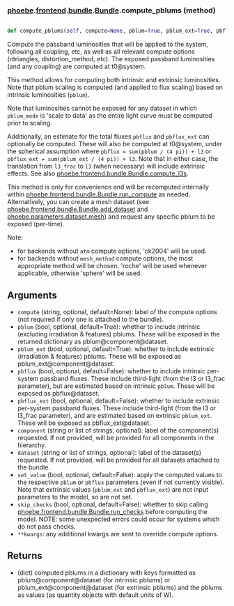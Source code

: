 ### [phoebe](phoebe.md).[frontend](phoebe.frontend.md).[bundle](phoebe.frontend.bundle.md).[Bundle](phoebe.frontend.bundle.Bundle.md).compute_pblums (method)


```py

def compute_pblums(self, compute=None, pblum=True, pblum_ext=True, pbflux=False, pbflux_ext=False, set_value=False, **kwargs)

```



Compute the passband luminosities that will be applied to the system,
following all coupling, etc, as well as all relevant compute options
(ntriangles, distortion_method, etc).  The exposed passband luminosities
(and any coupling) are computed at t0@system.

This method allows for computing both intrinsic and extrinsic luminosities.
Note that pblum scaling is computed (and applied to flux scaling) based
on intrinsic luminosities (`pblum`).

Note that luminosities cannot be exposed for any dataset in which
`pblum_mode` is 'scale to data' as the entire light curve must be
computed prior to scaling.

Additionally, an estimate for the total fluxes `pbflux` and `pbflux_ext`
can optionally be computed.  These will also be computed at t0@system,
under the spherical assumption where `pbflux = sum(pblum / (4 pi)) + l3`
or `pbflux_ext = sum(pblum_ext / (4 pi)) + l3`.  Note that in either case,
the translation from `l3_frac` to `l3` (when necessary) will include
extrinsic effects.  See also [phoebe.frontend.bundle.Bundle.compute_l3s](phoebe.frontend.bundle.Bundle.compute_l3s.md).

This method is only for convenience and will be recomputed internally
within [phoebe.frontend.bundle.Bundle.run_compute](phoebe.frontend.bundle.Bundle.run_compute.md) as needed.
Alternatively, you can create a mesh dataset
(see [phoebe.frontend.bundle.Bundle.add_dataset](phoebe.frontend.bundle.Bundle.add_dataset.md)
and [phoebe.parameters.dataset.mesh](phoebe.parameters.dataset.mesh.md)) and request any specific pblum to
be exposed (per-time).

Note:
* for backends without `atm` compute options, 'ck2004' will be used.
* for backends without `mesh_method` compute options, the most appropriate
    method will be chosen.  'roche' will be used whenever applicable,
    otherwise 'sphere' will be used.

Arguments
------------
* `compute` (string, optional, default=None): label of the compute
    options (not required if only one is attached to the bundle).
* `pblum` (bool, optional, default=True): whether to include
    intrinsic (excluding irradiation &amp; features) pblums.  These
    will be exposed in the returned dictionary as pblum@component@dataset.
* `pblum_ext` (bool, optional, default=True): whether to include
    extrinsic (irradiation &amp; features) pblums.  These will be exposed
    as pblum_ext@component@dataset.
* `pbflux` (bool, optional, default=False): whether to include
    intrinsic per-system passband fluxes.  These include third-light
    (from the l3 or l3_frac parameter), but are estimated based
    on intrinsic `pblum`.  These will be exposed as pbflux@dataset.
* `pbflux_ext` (bool, optional, default=False): whether to include
    extrinsic per-system passband fluxes.  These include third-light
    (from the l3 or l3_frac parameter), and are estimated based on
    extrinsic `pblum_ext`.  These will be exposed as pbflux_ext@dataset.
* `component` (string or list of strings, optional): label of the
    component(s) requested. If not provided, will be provided for all
    components in the hierarchy.
* `dataset` (string or list of strings, optional): label of the
    dataset(s) requested.  If not provided, will be provided for all
    datasets attached to the bundle.
* `set_value` (bool, optional, default=False): apply the computed
    values to the respective `pblum` or `pbflux` parameters (even if not
    currently visible).  Note that extrinsic values (`pblum_ext` and
    `pbflux_ext`) are not input parameters to the model, so are not set.
* `skip_checks` (bool, optional, default=False): whether to skip calling
    [phoebe.frontend.bundle.Bundle.run_checks](phoebe.frontend.bundle.Bundle.run_checks.md) before computing the model.
    NOTE: some unexpected errors could occur for systems which do not
    pass checks.
* `**kwargs`: any additional kwargs are sent to override compute options.

Returns
----------
* (dict) computed pblums in a dictionary with keys formatted as
    pblum@component@dataset (for intrinsic pblums) or
    pblum_ext@component@dataset (for extrinsic pblums) and the pblums
    as values (as quantity objects with default units of W).

